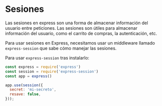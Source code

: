 # Sesiones

Las sesiones en express son una forma de almacenar información del usuario entre peticiones. Las sesiones son útiles para almacenar información del usuario, como el carrito de compras, la autenticación, etc.

Para usar sesiones en Express, necesitamos usar un middleware llamado `express-session` que sabe cómo manejar las sesiones.

Para usar `express-session` tras instalarlo:

```js
const express = require('express')
const session = require('express-session')
const app = express()

app.use(session({
  secret: 'mi-secreto',
  resave: false,
}));
```